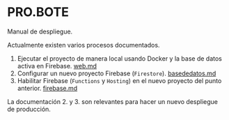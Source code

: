 # PRO.BOTE
Manual de despliegue.

Actualmente existen varios procesos documentados.
1. Ejecutar el proyecto de manera local usando Docker y la base de datos activa en Firebase. [web.md](web.md)
2. Configurar un nuevo proyecto Firebase (`Firestore`). [basededatos.md](basededatos.md)
3. Habilitar Firebase (`Functions` y `Hosting`) en el nuevo proyecto del punto anterior. [firebase.md](firebase.md)


La documentación 2. y 3. son relevantes para hacer un nuevo despliegue de producción.
